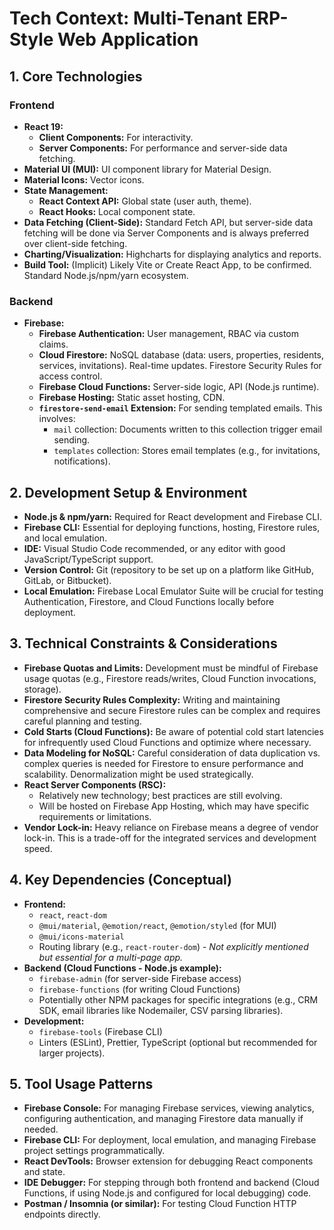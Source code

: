 # Tech Context: Multi-Tenant ERP-Style Web Application

## 1. Core Technologies

### Frontend
*   **React 19:**
    *   **Client Components:** For interactivity.
    *   **Server Components:** For performance and server-side data fetching.
*   **Material UI (MUI):** UI component library for Material Design.
*   **Material Icons:** Vector icons.
*   **State Management:**
    *   **React Context API:** Global state (user auth, theme).
    *   **React Hooks:** Local component state.
*   **Data Fetching (Client-Side):** Standard Fetch API, but server-side data fetching will be done via Server Components and is always preferred over client-side fetching.
*   **Charting/Visualization:** Highcharts for displaying analytics and reports.
*   **Build Tool:** (Implicit) Likely Vite or Create React App, to be confirmed. Standard Node.js/npm/yarn ecosystem.

### Backend
*   **Firebase:**
    *   **Firebase Authentication:** User management, RBAC via custom claims.
    *   **Cloud Firestore:** NoSQL database (data: users, properties, residents, services, invitations). Real-time updates. Firestore Security Rules for access control.
    *   **Firebase Cloud Functions:** Server-side logic, API (Node.js runtime).
    *   **Firebase Hosting:** Static asset hosting, CDN.
    *   **`firestore-send-email` Extension:** For sending templated emails. This involves:
        *   `mail` collection: Documents written to this collection trigger email sending.
        *   `templates` collection: Stores email templates (e.g., for invitations, notifications).

## 2. Development Setup & Environment

*   **Node.js & npm/yarn:** Required for React development and Firebase CLI.
*   **Firebase CLI:** Essential for deploying functions, hosting, Firestore rules, and local emulation.
*   **IDE:** Visual Studio Code recommended, or any editor with good JavaScript/TypeScript support.
*   **Version Control:** Git (repository to be set up on a platform like GitHub, GitLab, or Bitbucket).
*   **Local Emulation:** Firebase Local Emulator Suite will be crucial for testing Authentication, Firestore, and Cloud Functions locally before deployment.

## 3. Technical Constraints & Considerations

*   **Firebase Quotas and Limits:** Development must be mindful of Firebase usage quotas (e.g., Firestore reads/writes, Cloud Function invocations, storage).
*   **Firestore Security Rules Complexity:** Writing and maintaining comprehensive and secure Firestore rules can be complex and requires careful planning and testing.
*   **Cold Starts (Cloud Functions):** Be aware of potential cold start latencies for infrequently used Cloud Functions and optimize where necessary.
*   **Data Modeling for NoSQL:** Careful consideration of data duplication vs. complex queries is needed for Firestore to ensure performance and scalability. Denormalization might be used strategically.
*   **React Server Components (RSC):**
    *   Relatively new technology; best practices are still evolving.
    *   Will be hosted on Firebase App Hosting, which may have specific requirements or limitations.
*   **Vendor Lock-in:** Heavy reliance on Firebase means a degree of vendor lock-in. This is a trade-off for the integrated services and development speed.

## 4. Key Dependencies (Conceptual)

*   **Frontend:**
    *   `react`, `react-dom`
    *   `@mui/material`, `@emotion/react`, `@emotion/styled` (for MUI)
    *   `@mui/icons-material`
    *   Routing library (e.g., `react-router-dom`) - *Not explicitly mentioned but essential for a multi-page app.*
*   **Backend (Cloud Functions - Node.js example):**
    *   `firebase-admin` (for server-side Firebase access)
    *   `firebase-functions` (for writing Cloud Functions)
    *   Potentially other NPM packages for specific integrations (e.g., CRM SDK, email libraries like Nodemailer, CSV parsing libraries).
*   **Development:**
    *   `firebase-tools` (Firebase CLI)
    *   Linters (ESLint), Prettier, TypeScript (optional but recommended for larger projects).

## 5. Tool Usage Patterns

*   **Firebase Console:** For managing Firebase services, viewing analytics, configuring authentication, and managing Firestore data manually if needed.
*   **Firebase CLI:** For deployment, local emulation, and managing Firebase project settings programmatically.
*   **React DevTools:** Browser extension for debugging React components and state.
*   **IDE Debugger:** For stepping through both frontend and backend (Cloud Functions, if using Node.js and configured for local debugging) code.
*   **Postman / Insomnia (or similar):** For testing Cloud Function HTTP endpoints directly.
